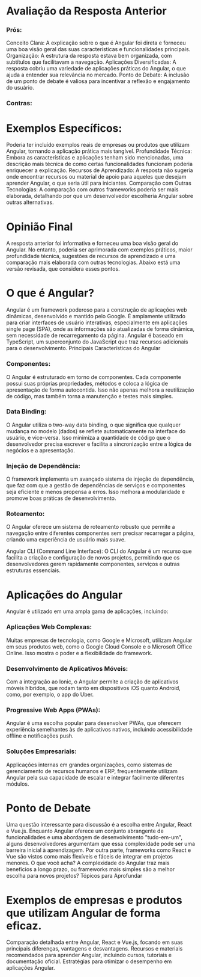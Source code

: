 # Avaliação da Resposta Anterior
### Prós:

Conceito Clara: A explicação sobre o que é Angular foi direta e forneceu uma boa visão geral das suas características e funcionalidades principais.
Organização: A estrutura da resposta estava bem organizada, com subtítulos que facilitavam a navegação.
Aplicações Diversificadas: A resposta cobriu uma variedade de aplicações práticas do Angular, o que ajuda a entender sua relevância no mercado.
Ponto de Debate: A inclusão de um ponto de debate é valiosa para incentivar a reflexão e engajamento do usuário.

### Contras:

# Exemplos Específicos:

Poderia ter incluído exemplos reais de empresas ou produtos que utilizam Angular, tornando a aplicação prática mais tangível.
Profundidade Técnica: Embora as características e aplicações tenham sido mencionadas, uma descrição mais técnica de como certas funcionalidades funcionam poderia enriquecer a explicação.
Recursos de Aprendizado: A resposta não sugeria onde encontrar recursos ou material de apoio para aqueles que desejam aprender Angular, o que seria útil para iniciantes.
Comparação com Outras Tecnologias: A comparação com outros frameworks poderia ser mais elaborada, detalhando por que um desenvolvedor escolheria Angular sobre outras alternativas.

# Opinião Final
A resposta anterior foi informativa e forneceu uma boa visão geral do Angular. No entanto, poderia ser aprimorada com exemplos práticos, maior profundidade técnica, sugestões de recursos de aprendizado e uma comparação mais elaborada com outras tecnologias. Abaixo está uma versão revisada, que considera esses pontos.

# O que é Angular?
Angular é um framework poderoso para a construção de aplicações web dinâmicas, desenvolvido e mantido pelo Google. É amplamente utilizado para criar interfaces de usuário interativas, especialmente em aplicações single page (SPA), onde as informações são atualizadas de forma dinâmica, sem necessidade de recarregamento da página. Angular é baseado em TypeScript, um superconjunto do JavaScript que traz recursos adicionais para o desenvolvimento.
Principais Características do Angular

### Componentes:
 O Angular é estruturado em torno de componentes. Cada componente possui suas próprias propriedades, métodos e coloca a lógica de apresentação de forma autocontida. Isso não apenas melhora a reutilização de código, mas também torna a manutenção e testes mais simples.

### Data Binding:
 O Angular utiliza o two-way data binding, o que significa que qualquer mudança no modelo (dados) se reflete automaticamente na interface do usuário, e vice-versa. Isso minimiza a quantidade de código que o desenvolvedor precisa escrever e facilita a sincronização entre a lógica de negócios e a apresentação.

### Injeção de Dependência:
 O framework implementa um avançado sistema de injeção de dependência, que faz com que a gestão de dependências de serviços e componentes seja eficiente e menos propensa a erros. Isso melhora a modularidade e promove boas práticas de desenvolvimento.

### Roteamento:
 O Angular oferece um sistema de roteamento robusto que permite a navegação entre diferentes componentes sem precisar recarregar a página, criando uma experiência de usuário mais suave.

Angular CLI (Command Line Interface): O CLI do Angular é um recurso que facilita a criação e configuração de novos projetos, permitindo que os desenvolvedores gerem rapidamente componentes, serviços e outras estruturas essenciais.


# Aplicações do Angular
Angular é utilizado em uma ampla gama de aplicações, incluindo:

### Aplicações Web Complexas:
 Muitas empresas de tecnologia, como Google e Microsoft, utilizam Angular em seus produtos web, como o Google Cloud Console e o Microsoft Office Online. Isso mostra o poder e a flexibilidade do framework.

### Desenvolvimento de Aplicativos Móveis:
 Com a integração ao Ionic, o Angular permite a criação de aplicativos móveis híbridos, que rodam tanto em dispositivos iOS quanto Android, como, por exemplo, o app do Uber.

### Progressive Web Apps (PWAs):
 Angular é uma escolha popular para desenvolver PWAs, que oferecem experiência semelhantes às de aplicativos nativos, incluindo acessibilidade offline e notificações push.

### Soluções Empresariais:
 Applicações internas em grandes organizações, como sistemas de gerenciamento de recursos humanos e ERP, frequentemente utilizam Angular pela sua capacidade de escalar e integrar facilmente diferentes módulos.


# Ponto de Debate
Uma questão interessante para discussão é a escolha entre Angular, React e Vue.js. Enquanto Angular oferece um conjunto abrangente de funcionalidades e uma abordagem de desenvolvimento "tudo-em-um", alguns desenvolvedores argumentam que essa complexidade pode ser uma barreira inicial à aprendizagem. Por outra parte, frameworks como React e Vue são vistos como mais flexíveis e fáceis de integrar em projetos menores. O que você acha? A complexidade do Angular traz mais benefícios a longo prazo, ou frameworks mais simples são a melhor escolha para novos projetos?
Tópicos para Aprofundar

# Exemplos de empresas e produtos que utilizam Angular de forma eficaz.
Comparação detalhada entre Angular, React e Vue.js, focando em suas principais diferenças, vantagens e desvantagens.
Recursos e materiais recomendados para aprender Angular, incluindo cursos, tutoriais e documentação oficial.
Estratégias para otimizar o desempenho em aplicações Angular.

